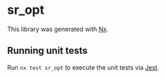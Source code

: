 # sr_opt

This library was generated with [Nx](https://nx.dev).

## Running unit tests

Run `nx test sr_opt` to execute the unit tests via [Jest](https://jestjs.io).
